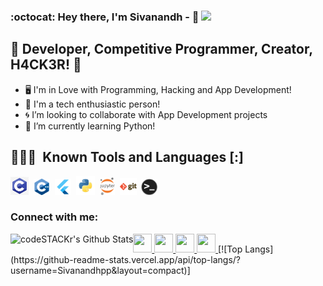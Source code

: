 ### :octocat: Hey there, I'm Sivanandh -  👋      ![](https://komarev.com/ghpvc/?username=Sivanandhpp&color=blue)

## 💢 Developer, Competitive Programmer, Creator, H4CK3R! 👤

- 🖥️ I'm in Love with Programming, Hacking and App Development!
- 🌈 I'm a tech enthusiastic person!
- 🌀 I’m looking to collaborate with App Development projects
- 🐍 I’m currently learning Python!

## 👨🏻‍💻  &nbsp;Known Tools and Languages [:]&nbsp;&nbsp;&nbsp;&nbsp;&nbsp;&nbsp;

<a href=""><img height="29" src="https://github.com/Sivanandhpp/Sivanandhpp/blob/master/assets/c.jpg"></a>&nbsp;
<a href=""><img height="26" src="https://raw.githubusercontent.com/github/explore/80688e429a7d4ef2fca1e82350fe8e3517d3494d/topics/cpp/cpp.png"></a>&nbsp;
<a href=""><img height="26" src="https://raw.githubusercontent.com/github/explore/80688e429a7d4ef2fca1e82350fe8e3517d3494d/topics/flutter/flutter.png"></a>&nbsp;
<a href=""><img height="30" src="https://raw.githubusercontent.com/github/explore/80688e429a7d4ef2fca1e82350fe8e3517d3494d/topics/python/python.png"></a>&nbsp;
<a href=""><img height="28" src="https://github.com/Sivanandhpp/Sivanandhpp/blob/master/assets/jup.png"></a>&nbsp;
<a href=""><img height="27" src="https://raw.githubusercontent.com/github/explore/80688e429a7d4ef2fca1e82350fe8e3517d3494d/topics/git/git.png"></a>&nbsp;
<a href=""><img height="26" src="https://raw.githubusercontent.com/github/explore/80688e429a7d4ef2fca1e82350fe8e3517d3494d/topics/terminal/terminal.png"></a>&nbsp;

### Connect with me:

<a href="https://www.linkedin.com/in/sivanandh/">
<img height="30" width="30" src="https://github.com/Sivanandhpp/Social-Meadia-Icons-master/blob/master/Icons-logos/linkedin-circle.png" width="60">
</a>
<a href="https://www.instagram.com/siva_nandh">
<img height="30" width="30" src="https://github.com/Sivanandhpp/Social-Meadia-Icons-master/blob/master/Icons-logos/instagram-circle.png" width="60">
</a>   
<a href="https://www.facebook.com/i.sivanandh">
<img height="30" width="30" src="https://github.com/Sivanandhpp/Social-Meadia-Icons-master/blob/master/Icons-logos/facebook-circle.png" width="60">
</a>   
<a href="https://twitter.com/Siva__nandh">
<img height="30" width="30" src="https://github.com/Sivanandhpp/Social-Meadia-Icons-master/blob/master/Icons-logos/twitter-circle.png" width="60">
</a>

<img align="left" alt="codeSTACKr's Github Stats" src="https://github-readme-stats.codestackr.vercel.app/api?username=Sivanandhpp&show_icons=true&hide_border=true" /> 
[![Top Langs](https://github-readme-stats.vercel.app/api/top-langs/?username=Sivanandhpp&layout=compact)]

